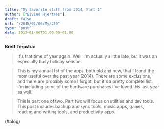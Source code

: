```yaml
---
title: "My favorite stuff from 2014, Part 1"
author: ["Eivind Hjertnes"]
draft: false
url: "/2015/01/06/My/250"
type: "post"
date: 2015-01-06T01:00:00+01:00
---
```


**Brett Terpstra:**

> It's that time of year again. Well, I'm actually a little late, but it
> was an especially busy holiday season.

<!--quoteend-->

> This is my annual list of the apps, both old and new, that I found the
> most useful over the past year (2014). There are some exclusions, and
> there are probably some I forgot, but it's a pretty complete list. I'm
> including some of the hardware purchases I've loved this last year as
> well.

<!--quoteend-->

> This is part one of two. Part two will focus on utilities and dev
> tools. This post includes backup and sync tools, music apps, games,
> reading and writing tools, and productivity apps.

(#blog)
